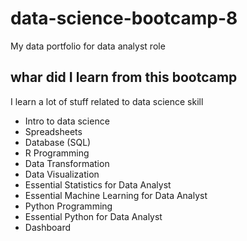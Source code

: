 # data-science-bootcamp-8
My data portfolio for data analyst role

## whar did I learn from this bootcamp

I learn a lot of stuff related to data science skill

- Intro to data science
- Spreadsheets
- Database (SQL)
- R Programming
- Data Transformation
- Data Visualization
- Essential Statistics for Data Analyst 
- Essential Machine Learning for Data Analyst
- Python Programming
- Essential Python for Data Analyst
- Dashboard
